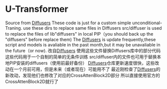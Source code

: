 # U-Transformer
Source from [Diffusers](https://github.com/huggingface/diffusers)
These code is just for a custom simple unconditional-Traning.
use these dirs to replace same files in Diffusers
src/diffuser is used to replace the files of lib"diffusers" in local PIP（you should back up the "diffusers" before replace them)
The [Diffusers](https://github.com/huggingface/diffusers) is update frequently,these script and models is avaliable in the past month,but it may be unavaliable in the future（or now).
改自[Diffusers](https://github.com/huggingface/diffusers)
使用这些文件替换Diffusers库中的部分代码
这些代码用于一个自制的简单的无条件训练
src/diffuser内的文件也可用于替换本地PIP安装的diffusers（使用前最好备份）
[Diffusers](https://github.com/huggingface/diffusers)仓库更新速度很快，这些改动在一个月前可用，但是未来（或者现在）可能用不了
最近刚检查了[Diffusers](https://github.com/huggingface/diffusers)的新改动，发现他们也修改了对应的CrossAttenBlock2D部分
所以直接使用官方的CrossAttenBlock2D就行了
